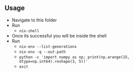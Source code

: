 ## Usage
- Navigate to this folder
- Run
  - `nix-shell`
- Once its successful you will be inside the shell
- Run
  - `nix-env --list-generations`
  - `nix-env -q --out-path`
  - `python -c 'import numpy as np; print(np.arange(15, dtype=np.int64).reshape(3, 5))'`
  - `exit`
